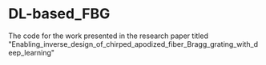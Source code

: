 # DL-based_FBG
The code for the work presented in the research paper titled "Enabling_inverse_design_of_chirped_apodized_fiber_Bragg_grating_with_deep_learning"
